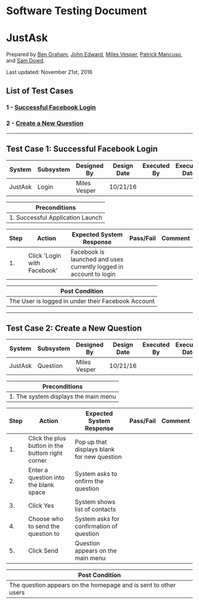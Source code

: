 # Software Testing Document

# JustAsk

Prepared by [Ben Graham](http://github.com/graham768), [John Edward](http://github.com/), [Miles Vesper](http://github.com/), [Patrick Mancuso](http://github.com/ItalianStallion), and [Sam Dowd](http://github.com/samdowd).

Last updated: November 21st, 2016

## List of Test Cases
### 1 - [Successful Facebook Login](#Test-Case-1:-Successful-Facebook-Login)
### 2 - [Create a New Question](#Test-Case-2:-Create-a-New-Question)

---

## Test Case 1: Successful Facebook Login
|System|Subsystem|Designed By|Design Date|Executed By|Executed Date|
|------|---------|-----------|-----------|-----------|-------------|
|JustAsk|Login|Miles Vesper|10/21/16| | |

|Preconditions|
|-------------|
|1. Successful Application Launch|

|Step|Action|Expected System Response|Pass/Fail|Comment|
|----|------|------------------------|---------|-------|
|1.  |Click 'Login with Facebook'|Facebook is launched and uses currently logged in account to login| | |

|Post Condition|
|--------------|
|The User is logged in under their Facebook Account|

---

## Test Case 2: Create a New Question
|System|Subsystem|Designed By|Design Date|Executed By|Executed Date|
|------|---------|-----------|-----------|-----------|-------------|
|JustAsk|Question|Miles Vesper|10/21/16| | |

|Preconditions|
|-------------|
|1. The system displays the main menu|

|Step|Action|Expected System Response|Pass/Fail|Comment|
|----|------|------------------------|---------|-------|
|1.  |Click the plus button in the buttom right corner|Pop up that displays blank for new question| | |
|2.  |Enter a question into the blank space|System asks to onfirm the question| | |
|3.  |Click Yes|System shows list of contacts| | |
|4.  |Choose who to send the question to|System asks for confirmation of question| | |
|5.  |Click Send|Question appears on the main menu| | |

|Post Condition|
|--------------|
|The question appears on the homepage and is sent to other users|


